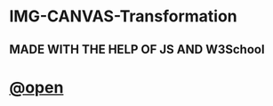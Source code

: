 # IMG-CANVAS-Transformation
MADE WITH THE HELP OF JS AND W3School
---
# [@open](https://madhav2108.github.io/IMG-CANVAS-Transformation/)
